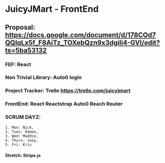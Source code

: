 # JuicyJMart - FrontEnd
## Proposal: https://docs.google.com/document/d/178COd7QQIqLx5f_F8AiTz_TOXebQzn9x3dgiIi4-GVI/edit?ts=5ba53132
### FEF: React
### Non Trivial Library: Auto0 login
### Project Tracker: Trello https://trello.com/juicyjmart
### FrontEnd: React Reactstrap Auto0 Reach Router
### SCRUM DAYZ:
    1. Mon: Nick,
    2. Tues: Damon,
    3. Wed: Maddie,
    4. Thurs: Joey,
    5. Fri: Kris
#### Stretch: Stripe.js 
